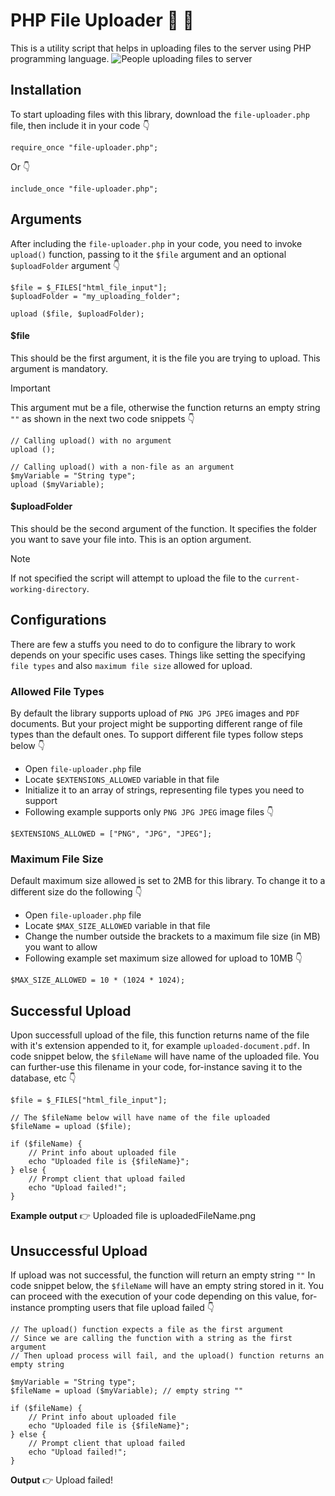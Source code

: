 # PHP File Uploader :file_folder: :open_file_folder:
This is a utility script that helps in uploading files to the server using PHP programming language.
![People uploading files to server](https://cdni.iconscout.com/illustration/premium/thumb/upload-file-to-cloud-4487405-3722766.png)

## Installation
To start uploading files with this library, download the `file-uploader.php` file, then include it in your code :point_down:
```
require_once "file-uploader.php";
```
Or :point_down:
```
include_once "file-uploader.php";
```


## Arguments
After including the `file-uploader.php` in your code, you need to invoke `upload()` function, passing to it the `$file` argument and an optional `$uploadFolder` argument :point_down:

```
$file = $_FILES["html_file_input"];
$uploadFolder = "my_uploading_folder";

upload ($file, $uploadFolder);
```

#### $file
This should be the first argument, it is the file you are trying to upload. This argument is mandatory.
> [!IMPORTANT]
> This argument mut be a file, otherwise the function returns an empty string `""` as shown in the next two code snippets :point_down:
```
// Calling upload() with no argument
upload ();
```
```
// Calling upload() with a non-file as an argument
$myVariable = "String type";
upload ($myVariable);
```

#### $uploadFolder
This should be the second argument of the function. It specifies the folder you want to save your file into. This is an option argument.
> [!NOTE]
> If not specified the script will attempt to upload the file to the `current-working-directory`.


## Configurations
There are few a stuffs you need to do to configure the library to work depends on your specific uses cases. Things like setting the specifying `file types` and also  `maximum file size` allowed for upload.

### Allowed File Types
By default the library supports upload of `PNG JPG JPEG` images and `PDF` documents. But your project might be supporting different range of file types than the default ones.
To support different file types follow steps below :point_down:
- Open `file-uploader.php` file
- Locate `$EXTENSIONS_ALLOWED` variable in that file
- Initialize it to an array of strings, representing file types you need to support
- Following example supports only `PNG JPG JPEG` image files :point_down:
```
$EXTENSIONS_ALLOWED = ["PNG", "JPG", "JPEG"];
```

### Maximum File Size
Default maximum size allowed is set to 2MB for this library. To change it to a different size do the following :point_down:
- Open `file-uploader.php` file
- Locate `$MAX_SIZE_ALLOWED` variable in that file
- Change the number outside the brackets to a maximum file size (in MB) you want to allow
- Following example set maximum size allowed for upload to 10MB :point_down:
```
$MAX_SIZE_ALLOWED = 10 * (1024 * 1024);
```


## Successful Upload
Upon successfull upload of the file, this function returns name of the file with it's extension appended to it, for example `uploaded-document.pdf`.
In code snippet below, the `$fileName` will have name of the uploaded file. You can further-use this filename in your code, for-instance saving it to the database, etc :point_down:
```
$file = $_FILES["html_file_input"];

// The $fileName below will have name of the file uploaded
$fileName = upload ($file);

if ($fileName) {
	// Print info about uploaded file
	echo "Uploaded file is {$fileName}";
} else {
	// Prompt client that upload failed
	echo "Upload failed!";
}
```
**Example output** :point_right:
Uploaded file is uploadedFileName.png


## Unsuccessful Upload
If upload was not successful, the function will return an empty string `""`
In code snippet below, the `$fileName` will have an empty string stored in it. You can proceed with the execution of your code depending on this value, for-instance prompting users that file upload failed :point_down:
```
// The upload() function expects a file as the first argument
// Since we are calling the function with a string as the first argument
// Then upload process will fail, and the upload() function returns an empty string

$myVariable = "String type";
$fileName = upload ($myVariable); // empty string ""

if ($fileName) {
	// Print info about uploaded file
	echo "Uploaded file is {$fileName}";
} else {
	// Prompt client that upload failed
	echo "Upload failed!";
}
```
**Output** :point_right:
Upload failed!